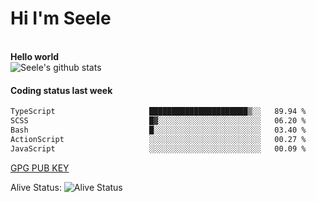 <h1>Hi I'm Seele</h1>
<br>
<b> Hello world</b>
<br>
<img src="https://github-readme-stats-eight-jade.vercel.app/api?username=Seele0oO&show_icons=true&icon_color=0366d6&bg_color=ffffff&hide_title=true&hide=contribs&include_all_commits=true" alt="Seele's github stats"/>
<br>

<h4>Coding status last week </h4>

<!--START_SECTION:waka-->

```txt
TypeScript                     ██████████████████████▒░░   89.94 %
SCSS                           █▓░░░░░░░░░░░░░░░░░░░░░░░   06.20 %
Bash                           █░░░░░░░░░░░░░░░░░░░░░░░░   03.40 %
ActionScript                   ░░░░░░░░░░░░░░░░░░░░░░░░░   00.27 %
JavaScript                     ░░░░░░░░░░░░░░░░░░░░░░░░░   00.09 %
```

<!--END_SECTION:waka-->



[GPG PUB KEY](https://keys.openpgp.org/vks/v1/by-fingerprint/3FCE91BF5B9666B55B67213C4C57B7824A5B6680)

Alive Status: ![Alive Status](	https://hc.dvd.moe/badge/60bc779b-9835-415f-9cb9-15fd9d/ZsLaAAbE.svg)
